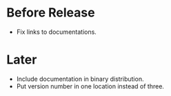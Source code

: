 # Before Release

- Fix links to documentations.

# Later

- Include documentation in binary distribution.
- Put version number in one location instead of three.
